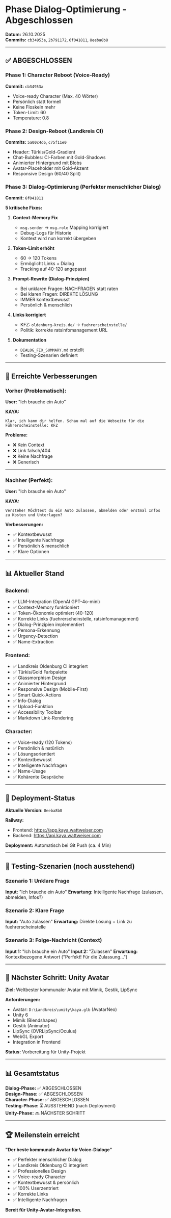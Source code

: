 # Phase Dialog-Optimierung - Abgeschlossen

**Datum:** 26.10.2025  
**Commits:** `cb34953a`, `2b791172`, `6f041811`, `8eeba8b8`

---

## ✅ ABGESCHLOSSEN

### Phase 1: Character Reboot (Voice-Ready)
**Commit:** `cb34953a`

- Voice-ready Character (Max. 40 Wörter)
- Persönlich statt formell
- Keine Floskeln mehr
- Token-Limit: 60
- Temperature: 0.8

### Phase 2: Design-Reboot (Landkreis CI)
**Commits:** `5a00c4d6`, `c75f11e0`

- Header: Türkis/Gold-Gradient
- Chat-Bubbles: CI-Farben mit Gold-Shadows
- Animierter Hintergrund mit Blobs
- Avatar-Placeholder mit Gold-Akzent
- Responsive Design (60/40 Split)

### Phase 3: Dialog-Optimierung (Perfekter menschlicher Dialog)
**Commit:** `6f041811`

**5 kritische Fixes:**

1. **Context-Memory Fix**
   - `msg.sender` → `msg.role` Mapping korrigiert
   - Debug-Logs für Historie
   - Kontext wird nun korrekt übergeben

2. **Token-Limit erhöht**
   - 60 → 120 Tokens
   - Ermöglicht Links + Dialog
   - Tracking auf 40-120 angepasst

3. **Prompt-Rewrite (Dialog-Prinzipien)**
   - Bei unklaren Fragen: NACHFRAGEN statt raten
   - Bei klaren Fragen: DIREKTE LÖSUNG
   - IMMER kontextbewusst
   - Persönlich & menschlich

4. **Links korrigiert**
   - KFZ: `oldenburg-kreis.de/` → `fuehrerscheinstelle/`
   - Politik: korrekte ratsinfomanagement URL

5. **Dokumentation**
   - `DIALOG_FIX_SUMMARY.md` erstellt
   - Testing-Szenarien definiert

---

## 🎯 Erreichte Verbesserungen

### Vorher (Problematisch):
**User:** "Ich brauche ein Auto"

**KAYA:**
```
Klar, ich kann dir helfen. Schau mal auf die Webseite für die Führerscheinstelle: KFZ
```

**Probleme:**
- ❌ Kein Context
- ❌ Link falsch/404
- ❌ Keine Nachfrage
- ❌ Generisch

---

### Nachher (Perfekt):
**User:** "Ich brauche ein Auto"

**KAYA:**
```
Verstehe! Möchtest du ein Auto zulassen, abmelden oder erstmal Infos zu Kosten und Unterlagen?
```

**Verbesserungen:**
- ✅ Kontextbewusst
- ✅ Intelligente Nachfrage
- ✅ Persönlich & menschlich
- ✅ Klare Optionen

---

## 📊 Aktueller Stand

### Backend:
- ✅ LLM-Integration (OpenAI GPT-4o-mini)
- ✅ Context-Memory funktioniert
- ✅ Token-Ökonomie optimiert (40-120)
- ✅ Korrekte Links (fuehrerscheinstelle, ratsinfomanagement)
- ✅ Dialog-Prinzipien implementiert
- ✅ Persona-Erkennung
- ✅ Urgency-Detection
- ✅ Name-Extraction

### Frontend:
- ✅ Landkreis Oldenburg CI integriert
- ✅ Türkis/Gold Farbpalette
- ✅ Glassmorphism Design
- ✅ Animierter Hintergrund
- ✅ Responsive Design (Mobile-First)
- ✅ Smart Quick-Actions
- ✅ Info-Dialog
- ✅ Upload-Funktion
- ✅ Accessibility Toolbar
- ✅ Markdown Link-Rendering

### Character:
- ✅ Voice-ready (120 Tokens)
- ✅ Persönlich & natürlich
- ✅ Lösungsorientiert
- ✅ Kontextbewusst
- ✅ Intelligente Nachfragen
- ✅ Name-Usage
- ✅ Kohärente Gespräche

---

## 🚀 Deployment-Status

**Aktuelle Version:** `8eeba8b8`

**Railway:**
- Frontend: https://app.kaya.wattweiser.com
- Backend: https://api.kaya.wattweiser.com

**Deployment:** Automatisch bei Git Push (ca. 4 Min)

---

## 📝 Testing-Szenarien (noch ausstehend)

### Szenario 1: Unklare Frage
**Input:** "Ich brauche ein Auto"
**Erwartung:** Intelligente Nachfrage (zulassen, abmelden, Infos?)

### Szenario 2: Klare Frage
**Input:** "Auto zulassen"
**Erwartung:** Direkte Lösung + Link zu fuehrerscheinstelle

### Szenario 3: Folge-Nachricht (Context)
**Input 1:** "Ich brauche ein Auto"
**Input 2:** "Zulassen"
**Erwartung:** Kontextbezogene Antwort ("Perfekt! Für die Zulassung...")

---

## 🎯 Nächster Schritt: Unity Avatar

**Ziel:** Weltbester kommunaler Avatar mit Mimik, Gestik, LipSync

**Anforderungen:**
- Avatar: `D:\Landkreis\unity\kaya.glb` (AvatarNeo)
- Unity 6
- Mimik (Blendshapes)
- Gestik (Animator)
- LipSync (OVRLipSync/Oculus)
- WebGL Export
- Integration in Frontend

**Status:** Vorbereitung für Unity-Projekt

---

## 📊 Gesamtstatus

**Dialog-Phase:** ✅ ABGESCHLOSSEN  
**Design-Phase:** ✅ ABGESCHLOSSEN  
**Character-Phase:** ✅ ABGESCHLOSSEN  
**Testing-Phase:** ⏳ AUSSTEHEND (nach Deployment)  
**Unity-Phase:** 🔜 NÄCHSTER SCHRITT

---

## 🏆 Meilenstein erreicht

**"Der beste kommunale Avatar für Voice-Dialoge"**

- ✅ Perfekter menschlicher Dialog
- ✅ Landkreis Oldenburg CI integriert
- ✅ Professionelles Design
- ✅ Voice-ready Character
- ✅ Kontextbewusst & persönlich
- ✅ 100% Userzentriert
- ✅ Korrekte Links
- ✅ Intelligente Nachfragen

**Bereit für Unity-Avatar-Integration.**

